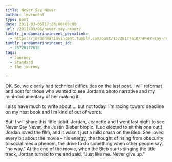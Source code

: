 ```yaml
---
title: Never Say Never
author: lmvincent
type: post
date: 2011-03-06T17:28:00+00:00
url: /2011/03/06/never-say-never/
tumblr_jordanmarinvincent_permalink:
  - https://jordanmarinvincent.tumblr.com/post/15728177618/never-say-never
tumblr_jordanmarinvincent_id:
  - 15728177618
tags:
  - Journey
  - Standard
  - the journey

---
```

OK. So, we clearly had technical difficulties on the last post. I will reformat and post for those who wanted to see Jordan&rsquo;s photo narrative and my mini-documentary of her making it.

I also have much to write about &hellip; but not today. I&rsquo;m racing toward deadline on my next book and I&rsquo;m kind of out of words.

But! I will share this little tidbit. Jordan, Jeanette and I went last night to see Never Say Never, the Justin Bieber biopic. (Luc elected to sit this one out.) Jordan loved the film, and it wasn&rsquo;t just a mild crush on the Bieb. She loved every bit about the movie &ndash; his energy, the thought of rising from obscurity to social media phenom, the drive to do something when other people say, &ldquo;no way.&rdquo; At the end of the movie, when the Bieb starts singing the title track, Jordan turned to me and said, &ldquo;Just like me. Never give up.&rdquo;

<div class="blogger-post-footer">
  <img loading="lazy" width="1" height="1" src="https://blogger.googleusercontent.com/tracker/9039099668816362935-1790736258303938920?l=jordansjourney2.blogspot.com" alt="" />
</div>